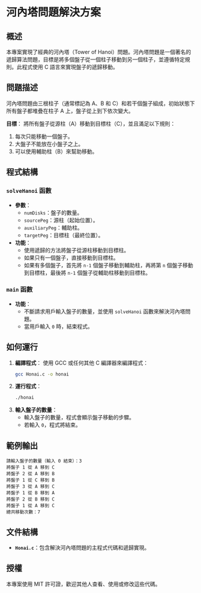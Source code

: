 # 河內塔問題解決方案

## 概述
本專案實現了經典的河內塔（Tower of Hanoi）問題。河內塔問題是一個著名的遞歸算法問題，目標是將多個盤子從一個柱子移動到另一個柱子，並遵循特定規則。此程式使用 C 語言來實現盤子的遞歸移動。

## 問題描述
河內塔問題由三根柱子（通常標記為 A、B 和 C）和若干個盤子組成，初始狀態下所有盤子都堆疊在柱子 A 上，盤子從上到下依次變大。

**目標**：
將所有盤子從源柱（A）移動到目標柱（C），並且滿足以下規則：
1. 每次只能移動一個盤子。
2. 大盤子不能放在小盤子之上。
3. 可以使用輔助柱（B）來幫助移動。

## 程式結構
### `solveHanoi` 函數
- **參數**：
  - `numDisks`：盤子的數量。
  - `sourcePeg`：源柱（起始位置）。
  - `auxiliaryPeg`：輔助柱。
  - `targetPeg`：目標柱（最終位置）。
- **功能**：
  - 使用遞歸的方法將盤子從源柱移動到目標柱。
  - 如果只有一個盤子，直接移動到目標柱。
  - 如果有多個盤子，首先將 `n-1` 個盤子移動到輔助柱，再將第 `n` 個盤子移動到目標柱，最後將 `n-1` 個盤子從輔助柱移動到目標柱。

### `main` 函數
- **功能**：
  - 不斷請求用戶輸入盤子的數量，並使用 `solveHanoi` 函數來解決河內塔問題。
  - 當用戶輸入 `0` 時，結束程式。

## 如何運行
1. **編譯程式**：
   使用 GCC 或任何其他 C 編譯器來編譯程式：
   ```sh
   gcc Honai.c -o honai
   ```
2. **運行程式**：
   ```sh
   ./honai
   ```
3. **輸入盤子的數量**：
   - 輸入盤子的數量，程式會顯示盤子移動的步驟。
   - 若輸入 `0`，程式將結束。

## 範例輸出
```
請輸入盤子的數量（輸入 0 結束）：3
將盤子 1 從 A 移到 C
將盤子 2 從 A 移到 B
將盤子 1 從 C 移到 B
將盤子 3 從 A 移到 C
將盤子 1 從 B 移到 A
將盤子 2 從 B 移到 C
將盤子 1 從 A 移到 C
總共移動次數：7
```

## 文件結構
- **`Honai.c`**：包含解決河內塔問題的主程式代碼和遞歸實現。

## 授權
本專案使用 MIT 許可證，歡迎其他人查看、使用或修改這些代碼。

